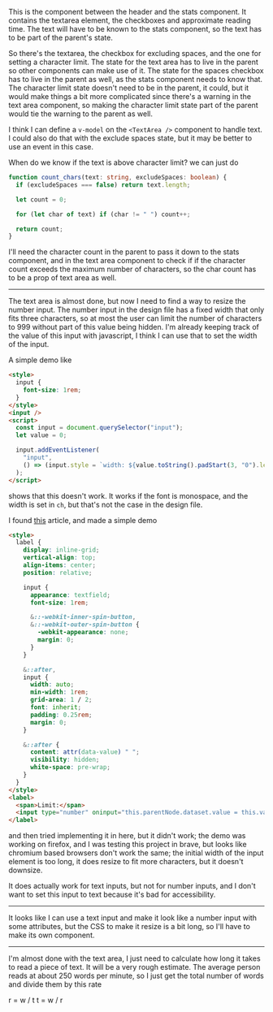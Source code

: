 This is the component between the header and the stats component. It contains the textarea element, the checkboxes and approximate reading time. The text will have to be known to the stats component, so the text has to be part of the parent's state.

So there's the textarea, the checkbox for excluding spaces, and the one for setting a character limit. The state for the text area has to live in the parent so other components can make use of it. The state for the spaces checkbox has to live in the parent as well, as the stats component needs to know that. The character limit state doesn't need to be in the parent, it could, but it would make things a bit more complicated since there's a warning in the text area component, so making the character limit state part of the parent would tie the warning to the parent as well.

I think I can define a `v-model` on the `<TextArea />` component to handle text. I could also do that with the exclude spaces state, but it may be better to use an event in this case.

When do we know if the text is above character limit? we can just do

```ts
function count_chars(text: string, excludeSpaces: boolean) {
  if (excludeSpaces === false) return text.length;

  let count = 0;

  for (let char of text) if (char != " ") count++;

  return count;
}
```

I'll need the character count in the parent to pass it down to the stats component, and in the text area component to check if if the character count exceeds the maximum number of characters, so the char count has to be a prop of text area as well.

---

The text area is almost done, but now I need to find a way to resize the number input. The number input in the design file has a fixed width that only fits three characters, so at most the user can limit the number of characters to 999 without part of this value being hidden. I'm already keeping track of the value of this input with javascript, I think I can use that to set the width of the input.

A simple demo like

```html
<style>
  input {
    font-size: 1rem;
  }
</style>
<input />
<script>
  const input = document.querySelector("input");
  let value = 0;

  input.addEventListener(
    "input",
    () => (input.style = `width: ${value.toString().padStart(3, "0").length}rem`),
  );
</script>
```

shows that this doesn't work. It works if the font is monospace, and the width is set in `ch`, but that's not the case in the design file.

I found [this](https://css-tricks.com/auto-growing-inputs-textareas/) article, and made a simple demo

```html
<style>
  label {
    display: inline-grid;
    vertical-align: top;
    align-items: center;
    position: relative;

    input {
      appearance: textfield;
      font-size: 1rem;

      &::-webkit-inner-spin-button,
      &::-webkit-outer-spin-button {
        -webkit-appearance: none;
        margin: 0;
      }
    }

    &::after,
    input {
      width: auto;
      min-width: 1rem;
      grid-area: 1 / 2;
      font: inherit;
      padding: 0.25rem;
      margin: 0;
    }

    &::after {
      content: attr(data-value) " ";
      visibility: hidden;
      white-space: pre-wrap;
    }
  }
</style>
<label>
  <span>Limit:</span>
  <input type="number" oninput="this.parentNode.dataset.value = this.value" size="3" />
</label>
```

and then tried implementing it in here, but it didn't work; the demo was working on firefox, and I was testing this project in brave, but looks like chromium based browsers don't work the same; the initial width of the input element is too long, it does resize to fit more characters, but it doesn't downsize.

It does actually work for text inputs, but not for number inputs, and I don't want to set this input to text because it's bad for accessibility.

---

It looks like I can use a text input and make it look like a number input with some attributes, but the CSS to make it resize is a bit long, so I'll have to make its own component.

---

I'm almost done with the text area, I just need to calculate how long it takes to read a piece of text. It will be a very rough estimate. The average person reads at about 250 words per minute, so I just get the total number of words and divide them by this rate

r = w / t
t = w / r
